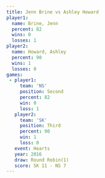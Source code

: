 ```yaml
---
title: Jenn Brine vs Ashley Howard
player1:              
  name: Brine, Jenn   
  percent: 82         
  wins: 0             
  losses: 1           
player2:              
  name: Howard, Ashley
  percent: 90         
  wins: 1             
  losses: 0           
games:
 - player1:          
     team: 'NS'      
     position: Second
     percent: 82     
     win: 0          
     loss: 1         
   player2:         
     team: 'SK'     
     position: Third
     percent: 90    
     win: 1         
     loss: 0        
   event: Hearts       
   year: 2016          
   draw: Round Robin(1)
   score: SK 11 - NS 7 
---
```


